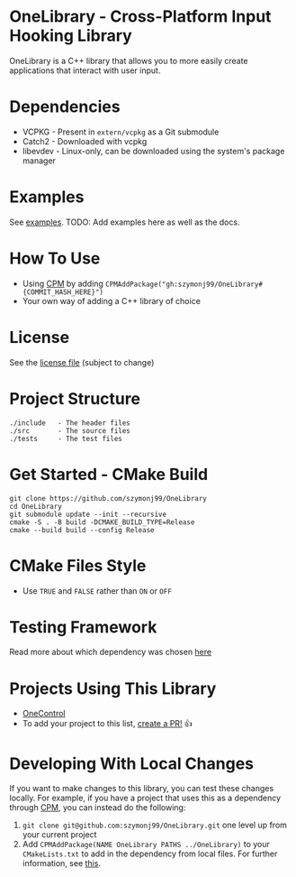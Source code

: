 # OneLibrary - Cross-Platform Input Hooking Library
OneLibrary is a C++ library that allows you to more easily create applications that interact with user input.

# Dependencies

- VCPKG     - Present in `extern/vcpkg` as a Git submodule
- Catch2    - Downloaded with vcpkg
- libevdev  - Linux-only, can be downloaded using the system's package manager

# Examples
See [examples](docs/examples).
TODO: Add examples here as well as the docs.

# How To Use
- Using [CPM](https://github.com/cpm-cmake/CPM.cmake) by adding `CPMAddPackage("gh:szymonj99/OneLibrary#{COMMIT_HASH_HERE}")`
- Your own way of adding a C++ library of choice

# License
See the [license file](LICENSE) (subject to change)

# Project Structure
```
./include   - The header files
./src       - The source files
./tests     - The test files
```

# Get Started - CMake Build
```shell
git clone https://github.com/szymonj99/OneLibrary
cd OneLibrary
git submodule update --init --recursive
cmake -S . -B build -DCMAKE_BUILD_TYPE=Release
cmake --build build --config Release
```

# CMake Files Style
- Use `TRUE` and `FALSE` rather than `ON` or `OFF`

# Testing Framework
Read more about which dependency was chosen [here](docs/testing_frameworks.md)

# Projects Using This Library
- [OneControl](https://github.com/szymonj99/OneControl)
- To add your project to this list, [create a PR!](https://github.com/szymonj99/OneLibrary/compare) 👍

# Developing With Local Changes
If you want to make changes to this library, you can test these changes locally.
For example, if you have a project that uses this as a dependency through [CPM](https://github.com/cpm-cmake/CPM.cmake), you can instead do the following:
1. `git clone git@github.com:szymonj99/OneLibrary.git` one level up from your current project
2. Add `CPMAddPackage(NAME OneLibrary PATHS ../OneLibrary)` to your `CMakeLists.txt` to add in the dependency from local files.
For further information, see [this](https://github.com/szymonj99/OneControl/blob/main/CMakeLists.txt).